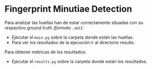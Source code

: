 # Fingerprint Minutiae Detection

Para analizar las huellas han de estar correctamente situadas con su respectivo ground truth *(formato `.xml`)*:
- Ejecutar el `main.py` sobre la carpeta donde están las huellas.
- Para ver los resultados de la ejecución ir al directorio results.

Para obtener métricas de los resultados:
- Ejecutar el `results.py` sobre la carpeta donde están los resultados.
